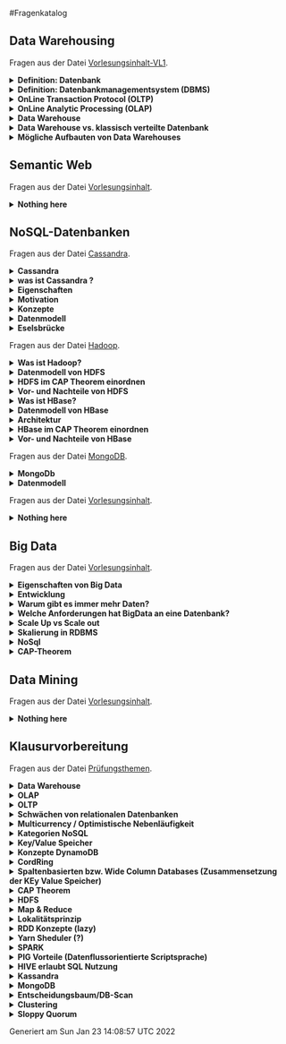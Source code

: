 #Fragenkatalog
## Data Warehousing
Fragen aus der Datei [Vorlesungsinhalt-VL1](./Fragenkatalog/01%20Data%20Warehousing/Vorlesungsinhalt-VL1.md).
<details><summary><b>Definition: Datenbank</b></summary>
<table><tr><td>

Eine Datenbank ist ein integrierter, persistenter Datenbestand einschließlich aller relevanten Informationen über die dargestellte Information (Metadaten), der einer Gruppe von Benutzern zur Verfügung steht und durch eine spezielle Software möglichst redundanzfrei verwaltetet wird.

</td></tr></table>
</details>
<details><summary><b>Definition: Datenbankmanagementsystem (DBMS)</b></summary>
<table><tr><td>

Ein Datenbankmanagementsystem (DBMS) ist die Gesamtheit aller Programme zur Erzeugung, Verwaltung und Manipulation einer Datenbank.

</td></tr></table>
</details>
<details><summary><b>OnLine Transaction Protocol (OLTP)</b></summary>
<table><tr><td>

- Klassische relationale Datenbank ist für Tagesgeschäft (Einkauf, Verkauf, Lagerbestand) 
- Der aktuelle Zustand der Datenbank ist im Vordergrund und wird bearbeitet (OnLine) 
- Viele Änderungs- und Einfüge-Operationen 
- Granularität: einzelne Objekte wichtig 
- Zugriff durch alle möglichen Mitarbeiter. Zugriff eher auf einzelne Tupel 

</td></tr></table>
</details>
<details><summary><b>OnLine Analytic Processing (OLAP)</b></summary>
<table><tr><td>

- Einzelne Objekte nicht so interessant 
- Dateninhalte historisch 
- Sicht über die Entwicklung des Unternehmens, also evolutionär und integriert 
- Zugriffe: read only durch komplexe Abfragen auf ganze Tabellen 
- Wenige Nutzer wie z.B. Manager 

</td></tr></table>
</details>
<details><summary><b>Data Warehouse</b></summary>
<table><tr><td>

- Eine übergreifende, Zentrale Datenbasis 
- Optimiert für Einfüge- und Lese-Operationen, nicht für Transaktionen 
- Extract, Transform, Load (ETL) Tools 
- eine entscheidungsunterstützende Datenbank die zusätzlich und separat von den Datenbanken des Unternehmens gepflegt wird 
- Alle relevanten Unternehmensdaten werden gesammelt und verdichtet 
- Diese gilt es zu strukturieren (Data-Mining, Data-Analysis) 
- Bietet eine globale Perspektive unter Verwendung historischer Daten 
- Schafft durch OLAP Werkzeuge die Basis für Business Intelligence 
- Data Warehouses können aus kleineren Einheiten, sogenannten Data Marts gebildet werden 
- Data Marts sind kleine Einheiten des Unternehmens wie z.B. Marketing, Verkauf etc. 
- Dies kann Integrationsprobleme auf höheren Ebenen verursachen 

</td></tr></table>
</details>
<details><summary><b>Data Warehouse vs. klassisch verteilte Datenbank</b></summary>
<table><tr><td>

TODO

</td></tr></table>
</details>
<details><summary><b>Mögliche Aufbauten von Data Warehouses</b></summary>
<table><tr><td>

- Star Schema
- Snowflake
- Fact Constellations
</td></tr></table>
</details>

## Semantic Web
Fragen aus der Datei [Vorlesungsinhalt](./Fragenkatalog/02%20Semantic%20Web/Vorlesungsinhalt.md).
<details><summary><b>Nothing here</b></summary>
<table><tr><td>

TODO
</td></tr></table>
</details>

## NoSQL-Datenbanken
Fragen aus der Datei [Cassandra](./Fragenkatalog/03%20NoSQL-Datenbanken/Cassandra.md).
<details><summary><b>Cassandra</b></summary>
<table><tr><td>


</td></tr></table>
</details>
<details><summary><b>was ist Cassandra ?</b></summary>
<table><tr><td>

Eine NoSql-Datenbank die auf der AP Seite einzuordnen ist

</td></tr></table>
</details>
<details><summary><b>Eigenschaften</b></summary>
<table><tr><td>


- elastisch (wegen Chord-Ring Hinzuhame von weiteren Rechnern möglich, fast linear sklaierbar)
- verteilt (Peer-to-Peer Chord Ring, kein fixer Einstiegspunkt)
- skalierbar
- spaltenorientiert
- Fehlertolerant (Kein Master und Ausfallsicherheit durch Replikation)
- einstellbare Konsistenz (dennoch bleibt es AP)
- kann auch mit kleinen Clustern (1,3,5) Knoten betrieben werden

</td></tr></table>
</details>
<details><summary><b>Motivation</b></summary>
<table><tr><td>


HBase hat sehr viele Server (zookeeper, HDFS, Data Nodes, etc.) und unter 7 Knoten macht es wenig Sinn. Dazu kommt das es einen Master-Slave Ansatz verfolgt der zum Single-Point-of Failure führen kann (!). Mit dem Chord-Ring, den wir schon in Dynamo-DB kennengelernt haben können wird Cassandra seinen verteilten Ansatz umsetzen.


</td></tr></table>
</details>
<details><summary><b>Konzepte</b></summary>
<table><tr><td>


- Consisten Hashin
- Vektoruhren
- Gossip Protocol
- Hinted Handoff
- etc 

Sind aus dem Dynamo Paper entnommen

</td></tr></table>
</details>
<details><summary><b>Datenmodell</b></summary>
<table><tr><td>


- 3 dimensionale "Hast-Table"
- Ein Keyspace beinhaltet Column Families und regelt deren Repilkationsart
- Jede Zeile besitzt einen Key und besteht aus Spalten (Namen müssen nicht vorher festgelegt sein)
- Jede Spalte hat einen Namen und einen value Wert + Timestamp
- optinal: Time to Live (TTL)



</td></tr></table>
</details>
<details><summary><b>Eselsbrücke</b></summary>
<table><tr><td>

Wenn Dynamo-DB und BigTable's ein Kind hätten, dann wäre es Cassandra ;)

</td></tr></table>
</details>

Fragen aus der Datei [Hadoop](./Fragenkatalog/03%20NoSQL-Datenbanken/Hadoop.md).
<details><summary><b>Was ist Hadoop?</b></summary>
<table><tr><td>


- Hadoop umfasst ein Framework was nach Googles BigTable Vorbild reengineered wurde
- Hadoop hat 2 wesentliche Schichten:
    - Das verteilte File System HDFS und die darauf basierende Spaltenbasierte Datenbank HBase
    - Die Laufzeitumgebung Map Reduce mit den Werkzeugen Pig, Hive...
    
</td></tr></table>
</details>
<details><summary><b>Datenmodell von HDFS</b></summary>
<table><tr><td>


- Write Once, Read Many
- Basis ist die Unterscheidung von NameNodes und DataNodes
  - NameNode ist der Master, der die Metadaten über das Dateisystem speichert (Zugriffsrechte, Data Directory)
  - DataNodes bedienen Rad/ Write Requests der Clients. Die Clients holen sich beim NameNode die Meta Daten und greifen dann direkt auf die DataNodes zu
    - Per Default speichern DataNodes Blöcke von 64 MB und 3 Replikas
    - DataNodes senden einen Blockreport (Info über gespeicherte Blöcke) und einen Hearbeat (noch aktiv Zeichen) an NameNode
        
</td></tr></table>
</details>
<details><summary><b>HDFS im CAP Theorem einordnen</b></summary>
<table><tr><td>


- HDFS kann als CP System eingeordnet werden
- Durch die Repliken ist es gegen ausfälle abgesichert
- Die Konsistenz ist gegeben, weil HDFS eine Schreiboperation erst bestätigt, wenn N Anzahl an Replikas bei anderen DataNodes bestätigt wurden
- Probem ist die Verfügbarkeit:
    - NameNode ist Single Point of Failure. Wenn der NameNode ausfällt können alle Daten verloren gehen
    
</td></tr></table>
</details>
<details><summary><b>Vor- und Nachteile von HDFS</b></summary>
<table><tr><td>


- Vorteile
    - sehr gutes Scale Out: einfach mehr DataNodes hinzufügen
    - Preisgünstig, weil OpenSource und Commodity Hardware nutzbar
    - für große Datenmengen geeignet
    - für Batch Verarbeitung großer Dateien konzipiert
    
- Nachteile
    - NameNode single point of failure
    - NameNode nicht skalierbar. Nicht gut für kleine Daten
    - Daten nicht veränderbar
    - keine Record Lookups
    
</td></tr></table>
</details>
<details><summary><b>Was ist HBase?</b></summary>
<table><tr><td>


- HBase läuft on top von einem Hadoop Cluster
- HBase erweitert Hadoop um die random Read/ Write Funktionalität
- Daten können in vorhandene Datensätze eingefügt werden

</td></tr></table>
</details>
<details><summary><b>Datenmodell von HBase</b></summary>
<table><tr><td>


- HBase ist eine Spaltenorientierte Datenbank die Key/ Value Paare speichert
- Column Families fassen Daten ähnlichen Typs zusammen
- Spalten werden Physisch nah gespeichert
- Dadurch ist die Suche sehr schnell

</td></tr></table>
</details>
<details><summary><b>Architektur</b></summary>
<table><tr><td>


- Region werden eine Menge von Zeilen zur speicherung zugewiesen
    - HBase Tabellen werden z.B. so aufgeteilt, dass alle Spalten einer ColumnFamily in einer Region gespeichert sind
- N Regions sind einem Region Server zugeteilt, der die Reads/ Writes managed
- Der HMaster ist der Master Node, vergleichbar mit dem NameNode in HDFS
    - Weißt Regions den Region Servern zu
    - Update, Create, delete Tabellen
- Zookeeper koordiniert das gesamte verteilte System
    - Jeder HRegionServer erzeugt einen Eintrag beim Zookeeper, mit dessen Hilfe der HMaster die operativen HRegionServer findet. Diese Einträge werden über einen Heartbeat gepflegt und bei Ausbleiben gelöscht
    - Zookeeper sorgt mittels Heartbeat dafür, dass es immer nur einen aktiven HMaster gibt

</td></tr></table>
</details>
<details><summary><b>HBase im CAP Theorem einordnen</b></summary>
<table><tr><td>


Ähnlich wie HDFS ebenfalls CP. HDFS wird zur Datenreplikation genutzt.

</td></tr></table>
</details>
<details><summary><b>Vor- und Nachteile von HBase</b></summary>
<table><tr><td>


Vorteile:
- Random Read und Writes
- für sehr große Datenmengen

Nachteile:
- HBase-Architektur nur für die Datenverwaltung konzipiert
- Auf andere Technologien angewiesen:
    - HDFS zur Replikation/ Speicherung
    - Zookeeper für Servermanagement und Meta Daten
    - Hive/ Pig für Abfragen
    - Single Point of failure. Nach Ausfall des HMasters vergeht eine gewisse Zeit bis ein neuer HMaster aktiv ist
</td></tr></table>
</details>

Fragen aus der Datei [MongoDB](./Fragenkatalog/03%20NoSQL-Datenbanken/MongoDB.md).


<details><summary><b>MongoDb</b></summary>
<table><tr><td>


- Abgleitet aus Humongous 
- NoSQl
- Dokumentorientiert (JSON Dokumente)
- Schmemfrei
- skalierbar
- open source
- high performance

Daraus folgt:

- Keine Zeilen
- Keine Transaktionen 
- keine Joins
- keine refrentielle Integrität

</td></tr></table>
</details>
<details><summary><b>Datenmodell</b></summary>
<table><tr><td>


- JSON -> geordnete Menge an Keys mit entsprechenden Values
- Indexe sind zentral -> Map/Reduce Ansätze
- auto Sharding
- intern binär (BSON)


Fazit:

- passt gut zu AJAX und REST 
- embedded documents liefern eine Umgehungstatbestand zu dem Fehlen von Joints
- serialisierte Objekte entsprechen dem Modell der Programmiersprache 

-> leider hoher Grad an Denormalisierung -> Information wird mehrfach gespeichert 




</td></tr></table>
</details>

Fragen aus der Datei [Vorlesungsinhalt](./Fragenkatalog/03%20NoSQL-Datenbanken/Vorlesungsinhalt.md).
<details><summary><b>Nothing here</b></summary>
<table><tr><td>

TODO
</td></tr></table>
</details>

## Big Data
Fragen aus der Datei [Vorlesungsinhalt](./Fragenkatalog/04%20Big%20Data/Vorlesungsinhalt.md).
<details><summary><b>Eigenschaften von Big Data</b></summary>
<table><tr><td>


Charakterisiert durch die 3Vs:
- Volume (meint die Datenmenge)
- Variety (Verschiedenartigkeit, also strukturiert vs. Unstrukturiert)
- Velocity (dynamischer Eingang von Daten, z.B. Netzfrequenzüberwachung)


</td></tr></table>
</details>
<details><summary><b>Entwicklung </b></summary>
<table><tr><td>


- Die Menge der Daten wird größer
- 2012 weniger als eine Sekunde braucht Google um ca. 50 Millionen Seiten zur effektive Suche zu indizieren

</td></tr></table>
</details>
<details><summary><b>Warum gibt es immer mehr Daten?</b></summary>
<table><tr><td>


- Durch Soziale Netzwerke, mobile Endgeräte und das IoT gibt es immer mehr Daten

</td></tr></table>
</details>
<details><summary><b>Welche Anforderungen hat BigData an eine Datenbank?</b></summary>
<table><tr><td>


- Die vielfältigen Daten (Variety) müssen gespeichert werden, ohne das wir wissen was wir speichern (Text, Bild, Video, etc.)
- Menge der unstrukturierten Daten nimmt exponentiell zu
- hohe skalierbarkeit (scale out) für wachsendes Datenvolumen und variety

</td></tr></table>
</details>
<details><summary><b>Scale Up vs Scale out</b></summary>
<table><tr><td>

Scale up              
----------------- 
- Hinzufügen von CPU & RAm           
- Upgrade -> Ausfallzeit                    
- Grenzkosten oft hoch               

Scale out
-----------------
- Hinzufügen von weiteren Servern/Knoten
- kontrollierte Nebenläufigkeit    
- Replikation als Basisprinzip 

</td></tr></table>
</details>
<details><summary><b>Skalierung in RDBMS</b></summary>
<table><tr><td>


- nur begrenzt möglich
- Verfolgen einen zentralen Ansatz (Großrechner im Zentrum)
- Sperren vermindern den Durchsatz und damit die Verfügbarkeit
- Deshalb ist BigData bzw. skalierung nur schwer möglich in RDBMS

</td></tr></table>
</details>
<details><summary><b>NoSql</b></summary>
<table><tr><td>

-	Steht für not only SQL
-	Nicht relational
-	Schemafrei
-	Verteilt (Scale out)
-	Open Source
-	Beruht auf dem BASE Prinzip (gegenüber ACID Prinzip der RDBMS):
    - Basic Available
    - Soft State
    - Eventual Consistency

</td></tr></table>
</details>
<details><summary><b>CAP-Theorem</b></summary>
<table><tr><td>


Steht für Consistency, Availability, Partition Tolerance:
- Consistency: Alle Clients können die selben Daten sehen/lesen
- Availability: Jeder Client kann zu jedem Zeitpunkt lesen und schreiben
- Partition Tolerance: Das DBMS funktioniert obwohl einige Knoten nicht verfügbar sind
</td></tr></table>
</details>

## Data Mining
Fragen aus der Datei [Vorlesungsinhalt](./Fragenkatalog/05%20Data%20Mining/Vorlesungsinhalt.md).
<details><summary><b>Nothing here</b></summary>
<table><tr><td>

TODO
</td></tr></table>
</details>

## Klausurvorbereitung
Fragen aus der Datei [Prüfungsthemen](./Fragenkatalog/99%20Klausurvorbereitung/Prüfungsthemen.md).
<details><summary><b>Data Warehouse</b></summary>
<table><tr><td>

TODO
- Eigenschaften
- Welche Daten kommen da rein?
- Besonderheit dieser Daten?
- Wie kann das Schema aufgebaut sein?
- Welche Operation führt man da durch?

</td></tr></table>
</details>
<details><summary><b>OLAP</b></summary>
<table><tr><td>

TODO

</td></tr></table>
</details>
<details><summary><b>OLTP</b></summary>
<table><tr><td>

TODO

</td></tr></table>
</details>
<details><summary><b>Schwächen von relationalen Datenbanken</b></summary>
<table><tr><td>

TODO

</td></tr></table>
</details>
<details><summary><b>Multicurrency / Optimistische Nebenläufigkeit</b></summary>
<table><tr><td>

TODO

</td></tr></table>
</details>
<details><summary><b>Kategorien NoSQL</b></summary>
<table><tr><td>

TODO

</td></tr></table>
</details>
<details><summary><b>Key/Value Speicher </b></summary>
<table><tr><td>

TODO
- Aufbau
- Funktion

</td></tr></table>
</details>
<details><summary><b>Konzepte DynamoDB</b></summary>
<table><tr><td>

TODO

</td></tr></table>
</details>
<details><summary><b>CordRing</b></summary>
<table><tr><td>

TODO

</td></tr></table>
</details>
<details><summary><b>Spaltenbasierten bzw. Wide Column Databases (Zusammensetzung der KEy Value Speicher)</b></summary>
<table><tr><td>

TODO

</td></tr></table>
</details>
<details><summary><b>CAP Theorem</b></summary>
<table><tr><td>

TODO

</td></tr></table>
</details>
<details><summary><b>HDFS</b></summary>
<table><tr><td>

TODO
- Eigenschaften
- Konzept
- HBASE

</td></tr></table>
</details>
<details><summary><b>Map & Reduce </b></summary>
<table><tr><td>

TODO
- Besonderheiten 
- Java Signatur aufschreiben
- Welche Parameter würde ein Word Count bekommen? Umschreiben

</td></tr></table>
</details>
<details><summary><b>Lokalitätsprinzip</b></summary>
<table><tr><td>

TODO

</td></tr></table>
</details>
<details><summary><b>RDD Konzepte (lazy)</b></summary>
<table><tr><td>

TODO

</td></tr></table>
</details>
<details><summary><b>Yarn Sheduler (?)</b></summary>
<table><tr><td>

TODO

</td></tr></table>
</details>
<details><summary><b>SPARK </b></summary>
<table><tr><td>

TODO

</td></tr></table>
</details>
<details><summary><b>PIG Vorteile (Datenflussorientierte Scriptsprache)</b></summary>
<table><tr><td>

TODO

</td></tr></table>
</details>
<details><summary><b>HIVE erlaubt SQL Nutzung</b></summary>
<table><tr><td>

TODO

</td></tr></table>
</details>
<details><summary><b>Kassandra</b></summary>
<table><tr><td>

TODO
- Eigenschaften
- Partitioner
- Wie würde man eine Zeitreihen Datenbank anlegen?

</td></tr></table>
</details>
<details><summary><b>MongoDB</b></summary>
<table><tr><td>

TODO

</td></tr></table>
</details>
<details><summary><b>Entscheidungsbaum/DB-Scan</b></summary>
<table><tr><td>

TODO

</td></tr></table>
</details>
<details><summary><b>Clustering</b></summary>
<table><tr><td>

TODO

</td></tr></table>
</details>
<details><summary><b>Sloppy Quorum</b></summary>
<table><tr><td>

TODO 
</td></tr></table>
</details>



Generiert am Sun Jan 23 14:08:57 UTC 2022
